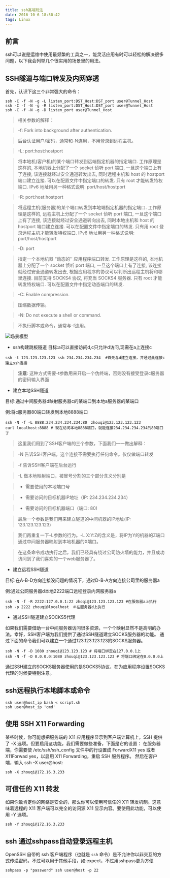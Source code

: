 ```yaml
---
title: ssh高端玩法
date: 2016-10-6 18:50:42
tags: Linux
---
```

## 前言
ssh可以说是运维中使用最频繁的工具之一，能灵活应用有时可以轻松的解决很多问题，以下我会列举几个很实用的场景里的用法。

## SSH隧道与端口转发及内网穿透

首先，认识下这三个非常强大的命令：
```
ssh -C -f -N -g -L listen_port:DST_Host:DST_port user@Tunnel_Host
ssh -C -f -N -g -R listen_port:DST_Host:DST_port user@Tunnel_Host
ssh -C -f -N -g -D listen_port user@Tunnel_Host
```

> 相关参数的解释：

> -f: Fork into background after authentication.

> 后台认证用户/密码，通常和-N连用，不用登录到远程主机。

> -L: port:host:hostport

> 将本地机(客户机)的某个端口转发到远端指定机器的指定端口. 工作原理是这样的, 本地机器上分配了一个 socket 侦听 port 端口, 一旦这个端口上有了连接, 该连接就经过安全通道转发出去, 同时远程主机和 host 的 hostport 端口建立连接. 可以在配置文件中指定端口的转发. 只有 root 才能转发特权端口. IPv6 地址用另一种格式说明: port/host/hostport

> -R: port:host:hostport

> 将远程主机(服务器)的某个端口转发到本地端指定机器的指定端口. 工作原理是这样的, 远程主机上分配了一个 socket 侦听 port 端口, 一旦这个端口上有了连接, 该连接就经过安全通道转向出去, 同时本地主机和 host 的 hostport 端口建立连接. 可以在配置文件中指定端口的转发. 只有用 root 登录远程主机才能转发特权端口. IPv6 地址用另一种格式说明: port/host/hostport

> -D: port

> 指定一个本地机器 “动态的’’ 应用程序端口转发. 工作原理是这样的, 本地机器上分配了一个 socket 侦听 port 端口, 一旦这个端口上有了连接, 该连接就经过安全通道转发出去, 根据应用程序的协议可以判断出远程主机将和哪里连接. 目前支持 SOCKS4 协议, 将充当 SOCKS4 服务器. 只有 root 才能转发特权端口. 可以在配置文件中指定动态端口的转发.

> -C: Enable compression.

> 压缩数据传输。

> -N: Do not execute a shell or command.

> 不执行脚本或命令，通常与-f连用。

![场景模型](pic1.jpg)
- ssh构建跳板隧道
目标:a可以直接访问d,c只允许d访问,现需在a上连接c
```
ssh -t 123.123.123.123 ssh 234.234.234.234  #首先与d建立连接，并通过此连接c建立ssh连接
```
> **注意**: 这种方式需要-t参数用来开启一个伪终端，否则没有接受登录c服务器的密码输入界面

- 建立本地SSH隧道

目标:通过中间服务器d映射服务器c的某端口到本地a服务器的某端口

例:将c服务器80端口转发到本地8888端口
```
ssh -N -f -L 8888:234.234.234.234:80　zhouqi@123.123.123.123
curl localhost:8888 # 现在访问本地8888端口，就能连接234.234.234.234的80端口了
```

> 这里我们用到了SSH客户端的三个参数，下面我们一一做出解释：

> -N 告诉SSH客户端，这个连接不需要执行任何命令。仅仅做端口转发

> -f 告诉SSH客户端在后台运行

> -L 做本地映射端口，被冒号分割的三个部分含义分别是

> - 需要使用的本地端口号

> - 需要访问的目标机器IP地址（IP: 234.234.234.234）

> - 需要访问的目标机器端口（端口: 80)

> 最后一个参数是我们用来建立隧道的中间机器的IP地址(IP: 123.123.123.123)

> 我们再重复一下-L参数的行为。-L X:Y:Z的含义是，将IP为Y的机器的Z端口通过中间服务器映射到本地机器的X端口。

> 在这条命令成功执行之后，我们已经具有绕过公司防火墙的能力，并且成功访问到了我们喜欢的一个web服务器了。


- 建立远程SSH隧道

目标:在A-B-D方向连接没问题的情况下，通过D-B-A方向连接公司里的服务器a

例:通过公网服务器d本地2222端口远程登录内网服务器a
```
ssh -N -f -R 2222:127.0.0.1:22 zhoqi@123.123.123.123 #在服务器a上执行
ssh -p 2222 zhouqi@localhost　＃在服务器d上执行
```

- 通过SSH隧道建立SOCKS5代理

如果我们需要借助一台中间服务器访问很多资源，一个个映射显然不是高明的办法。幸好，SSH客户端为我们提供了通过SSH隧道建立SOCKS服务器的功能。
通过下面的命令我们可以建立一个通过123.123.123.123的SOCKS服务器。
```
ssh -N -f -D 1080 zhouqi@123.123.123 # 将端口绑定在127.0.0.1上
ssh -N -f -D 0.0.0.0:1080 zhouqi@123.123.123.123 # 将端口绑定在0.0.0.0上
```
通过SSH建立的SOCKS服务器使用的是SOCKS5协议，在为应用程序设置SOCKS代理的时候要特别注意。

## ssh远程执行本地脚本或命令
```
ssh user@host_ip bash < script.sh
ssh user@host_ip 'cmd'
```

## 使用 SSH X11 Forwarding

某些时候，你可能想把服务端的 X11 应用程序显示到客户端计算机上，SSH 提供了 -X 选项。但要启用这功能，我们需要做些准备，下面是它的设置：
在服务器端，你需要使 /etc/ssh/ssh_config 文件中的行设置成 ForwardX11 yes 或者 X11Forwad yes，以启用 X11 Forwarding，重启 SSH 服务程序。
然后在客户端，输入 ssh -X user@host:
```
ssh -X zhouqi@172.16.3.233
```

## 可信任的 X11 转发

如果你敢肯定你的网络是安全的，那么你可以使用可信任的 X11 转发机制。这意味着远程的 X11 客户端可以完全的访问源 X11 显示内容。要使用此功能，可以使用 -Y 选项。
```
ssh -Y zhouqi@172.16.3.233
```

## ssh 通过sshpass自动登录远程主机

OpenSSH 自带的 ssh 客户端程序（也就是 `ssh` 命令）是不允许你以非交互的方式传递密码，不过可以用于其他手段，如:expect，不过用sshpass更为方便

```
sshpass -p "password" ssh user@host -p 22
```
